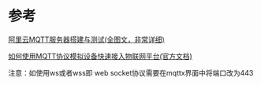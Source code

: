 # 参考

<a href="https://blog.csdn.net/wwwqqq2014/article/details/121079802">阿里云MQTT服务器搭建与测试(全图文，非常详细)</a>

<a href="https://help.aliyun.com/zh/iot/use-cases/connect-a-device-to-iot-platform-by-using-mqtt-fx?spm=a2c4g.11186623.0.0.6c197bf6qXip08">如何使用MQTT协议模拟设备快速接入物联网平台(官方文档)</a>



注意：如使用ws或者wss即 web socket协议需要在mqttx界面中将端口改为443